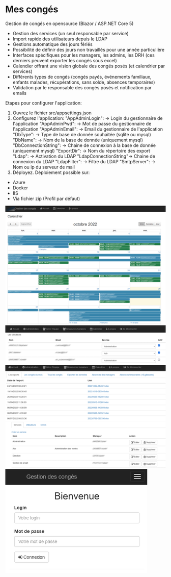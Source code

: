 # Mes congés
Gestion de congés en opensource (Blazor / ASP.NET Core 5)

- Gestion des services (un seul responsable par service)
- Import rapide des utilisateurs depuis le LDAP
- Gestions automatique des jours fériés
- Possibilité de définir des jours non travaillés pour une année particulière
- Interfaces spécifiques pour les managers, les admins, les DRH (ces derniers peuvent exporter les congés sous excel)
- Calendier offrant une vision globale des congés posés (et calendrier par services)
- Différents types de congés (congés payés, événements familiaux, enfants malades, récupérations, sans solde, absences temporaires)
- Validation par le responsable des congés posés et notification par emails

Etapes pour configurer l'application:
1. Ouvrez le fichier src/appsettings.json
2. Configurez l'application:
  "AppAdminLogin": 		-> Login du gestionnaire de l'application
  "AppAdminPwd": 		-> Mot de passe du gestionnaire de l'application
  "AppAdminEmail": 		-> Email du gestionnaire de l'application
  "DbType": 			-> Type de base de donnée souhaitée (sqlite ou mysql)
  "DbName": 			-> Nom de la base de donnée (uniquement mysql)
  "DbConnectionString": -> Chaine de connexion à la base de donnée (uniquement mysql)
  "ExportDir": 			-> Nom du répertoire des export
  "Ldap": 				-> Activation du LDAP
  "LdapConnectionString"-> Chaine de connexion du LDAP 
  "LdapFilter": 		-> Filtre du LDAP
  "SmtpServer": 		-> Nom ou ip du serveur de mail
3. Déployez. Déploiement possible sur:
- Azure
- Docker
- IIS
- Via fichier zip (Profil par défaut)

![](https://github.com/DevElkami/MesConges/blob/main/calendrier.png)
![](https://github.com/DevElkami/MesConges/blob/main/ldap.png)
![](https://github.com/DevElkami/MesConges/blob/main/rh.png)
![](https://github.com/DevElkami/MesConges/blob/main/service.png)
![](https://github.com/DevElkami/MesConges/blob/main/screen.png)
